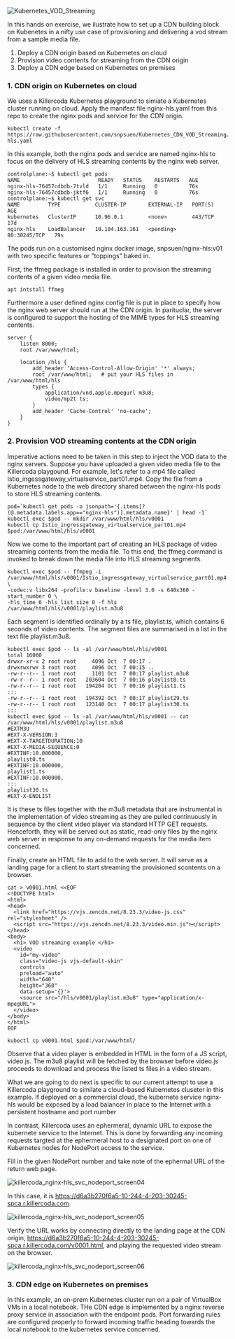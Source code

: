 ![Kubernetes_VOD_Streaming](kubernetes_vod_streaming.png)

In this hands on exercise, we ilustrate how to set up a CDN building block on Kubenetes in a nifty use case of provisioning and delivering a vod stream from a sample media file.
1. Deploy a CDN origin based on Kubernetes on cloud
2. Provision video contents for streaming from the CDN origin
3. Deploy a CDN edge based on Kubernetes on premises

### 1. CDN origin on Kubernetes on cloud

We uses a Killercoda Kubernetes playground to simiate a Kubernetes cluster running on cloud.
Apply the manifest file nginx-hls.yaml from this repo to create the nginx pods and service for the CDN origin.
```
kubectl create -f https://raw.githubusercontent.com/snpsuen/Kubernetes_CDN_VOD_Streaming/refs/heads/main/artifact/nginx-hls.yaml
```
In this example, both the nginx pods and service are named nginx-hls to focus on the delivery of HLS streaming contents by the nginx web server.
```
controlplane:~$ kubectl get pods
NAME                         READY   STATUS    RESTARTS   AGE
nginx-hls-76457cdbdb-7tvld   1/1     Running   0          76s
nginx-hls-76457cdbdb-jktf6   1/1     Running   0          76s
controlplane:~$ kubectl get svc 
NAME         TYPE           CLUSTER-IP       EXTERNAL-IP   PORT(S)        AGE
kubernetes   ClusterIP      10.96.0.1        <none>        443/TCP        17d
nginx-hls    LoadBalancer   10.104.163.161   <pending>     80:30245/TCP   79s
```

The pods run on a customised nginx docker image, snpsuen/nginx-hls:v01 with two specific features or "toppings" baked in.

First, the ffmeg package is installed in order to provision the streaming contents of a given video media file.
```
apt intstall ffmeg
```

Furthermore a user defined nginx config file is put in place to specify how the nginx web server should run at the CDN origin. In parituclar, the server is configured to support the hosting of the MIME types for HLS streaming contents.
```
server {
    listen 8000;
    root /var/www/html;

    location /hls {
        add_header 'Access-Control-Allow-Origin' '*' always;
        root /var/www/html;   # put your HLS files in /var/www/html/hls
        types {
            application/vnd.apple.mpegurl m3u8;
            video/mp2t ts;
        }
        add_header 'Cache-Control' 'no-cache';
    }
}
```

### 2. Provision VOD streaming contents at the CDN origin

Imperative actions need to be taken in this step to inject the VOD data to the nginx servers. 
Suppose you have uploaded a given video media file to the Killercoda playgound. For example, let's refer to a mp4 file called Istio_ingessgateway_virtualservice_part01.mp4. Copy the file from a Kubernetes node to the web directory shared between the nginx-hls pods to store HLS streaming contents.
```
pod=`kubectl get pods -o jsonpath='{.items[?(@.metadata.labels.app=="nginx-hls")].metadata.name}' | head -1`
kubectl exec $pod -- mkdir /var/www/html/hls/v0001
kubectl cp Istio_ingressgateway_virtualservice_part01.mp4 $pod:/var/www/html/hls/v0001
```

Now we come to the important part of creating an HLS package of video streaming contents from the media file. To this end, the ffmeg command is invoked to break down the media file into HLS streaming segments.
```
kubectl exec $pod -- ffmpeg -i /var/www/html/hls/v0001/Istio_ingressgateway_virtualservice_part01.mp4 \
-codec:v libx264 -profile:v baseline -level 3.0 -s 640x360 -start_number 0 \
-hls_time 6 -hls_list_size 0 -f hls /var/www/html/hls/v0001/playlist.m3u8
```

Each segment is identified ordinally by a ts file, playlist<N>.ts, which contains 6 seconds of video contents. The segment files are summarised in a list in the text file playlist.m3u8.
```
kubectl exec $pod -- ls -al /var/www/html/hls/v0001                                                  
total 16060
drwxr-xr-x 2 root root     4096 Oct  7 00:17 .
drwxrwxrwx 3 root root     4096 Oct  7 00:15 ..
-rw-r--r-- 1 root root     1101 Oct  7 00:17 playlist.m3u8
-rw-r--r-- 1 root root   203604 Oct  7 00:16 playlist0.ts
-rw-r--r-- 1 root root   194204 Oct  7 00:16 playlist1.ts
:::
-rw-r--r-- 1 root root   194392 Oct  7 00:17 playlist29.ts
-rw-r--r-- 1 root root   123140 Oct  7 00:17 playlist30.ts
:::
kubectl exec $pod -- ls -al /var/www/html/hls/v0001 -- cat /var/www/html/hls/v0001/playlist.m3u8
#EXTM3U
#EXT-X-VERSION:3
#EXT-X-TARGETDURATION:10
#EXT-X-MEDIA-SEQUENCE:0
#EXTINF:10.000000,
playlist0.ts
#EXTINF:10.000000,
playlist1.ts
#EXTINF:10.000000,
:::
playlist30.ts
#EXT-X-ENDLIST
```
It is these ts files together with the m3u8 metadata that are instrumental in the implementation of video streaming as they are pulled continuously in sequence by the client video player via standard HTTP GET requests. Henceforth, they will be served out as static, read-only files by the nginx web server in response to any on-demand requests for the media item concerned.

Finally, create an HTML file to add to the web server. It will serve as a landing page for a client to start streaming the provisioned scontents on a browser.
```
cat > v0001.html <<EOF
<!DOCTYPE html>
<html>
<head>
  <link href="https://vjs.zencdn.net/8.23.3/video-js.css" rel="stylesheet" />
  <script src="https://vjs.zencdn.net/8.23.3/video.min.js"></script>
</head>
<body>
  <h1> VOD streaming example </h1>
  <video
    id="my-video"
    class="video-js vjs-default-skin"
    controls
    preload="auto"
    width="640"
    height="360"
    data-setup='{}'>
    <source src="/hls/v0001/playlist.m3u8" type="application/x-mpegURL">
  </video>
</body>
</html>
EOF

kubectl cp v0001.html $pod:/var/www/html/
```

Observe that a video player is embedded in HTML in the form of a JS script, video.js. The m3u8 playlist will be fetched by the browser before video.js proceeds to download and process the listed ts files in a video stream.

What we are going to do next is specific to our current attempt to use a Killercoda playground to similate a cloud-based Kubernetes cluseter in this example. If deployed on a commercial cloud,  the kubernete service nginx-hls would be exposed by a load balancer in place to the Internet with a persistent hostname and port number 

In contrast, Killercoda uses an ephermeral, dynamic URL to expose the kubernete service to the Internet. This is done by forwarding any incoming requests targted at the ephermeral host to a designated port on one of Kubernetes nodes for NodePort access to the service.

Fill in the given NodePort number and take note of the ephermal URL of the return web page.

![killercoda_nginx-hls_svc_nodeport_screen04](killercoda_nginx-hls_svc_nodeport_screen04.PNG)

In this case, it is https://d6a3b270f6a5-10-244-4-203-30245-spca.r.killercoda.com.

![killercoda_nginx-hls_svc_nodeport_screen05](killercoda_nginx-hls_svc_nodeport_screen05.PNG)

Verify the URL works by connecting directly to the landing page at the CDN origin, https://d6a3b270f6a5-10-244-4-203-30245-spca.r.killercoda.com/v0001.html, and playing the requested video stream on the browser.

![killercoda_nginx-hls_svc_nodeport_screen06](killercoda_nginx-hls_svc_nodeport_screen06.PNG)

### 3. CDN edge on Kubernetes on premises

In this example, an on-prem Kubernetes cluster run on a pair of VirtualBox VMs in a local notebook. THe CDN edge is implemented by a nginx reverse proxy service in association with the endpoint pods. Port forwarding rules are configured properly to forward incoming traffic heading towards the local notebook to the kubernetes service concerned.







